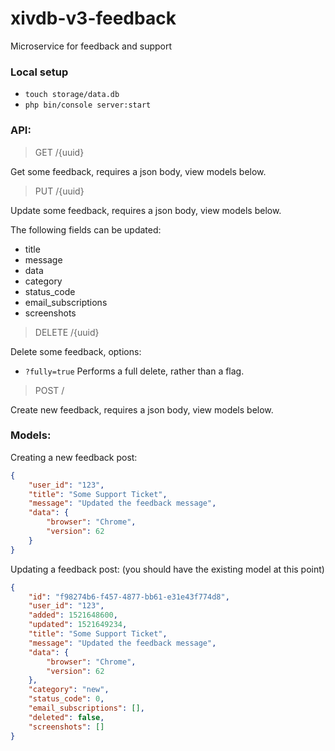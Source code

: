 # xivdb-v3-feedback

Microservice for feedback and support

### Local setup

- `touch storage/data.db`
- `php bin/console server:start`

### API:

> GET /{uuid}

Get some feedback, requires a json body, view models below.

> PUT /{uuid}

Update some feedback, requires a json body, view models below.

The following fields can be updated:

- title
- message
- data
- category
- status_code
- email_subscriptions
- screenshots

> DELETE /{uuid}

Delete some feedback, options:

- `?fully=true` Performs a full delete, rather than a flag.

> POST / 

Create new feedback, requires a json body, view models below.

### Models:

Creating a new feedback post:

```json
{
	"user_id": "123",
	"title": "Some Support Ticket",
	"message": "Updated the feedback message",
	"data": {
		"browser": "Chrome",
		"version": 62
	}
}
```

Updating a feedback post: (you should have the existing model at this point)

```json
{
    "id": "f98274b6-f457-4877-bb61-e31e43f774d8",
    "user_id": "123",
    "added": 1521648600,
    "updated": 1521649234,
    "title": "Some Support Ticket",
    "message": "Updated the feedback message",
    "data": {
        "browser": "Chrome",
        "version": 62
    },
    "category": "new",
    "status_code": 0,
    "email_subscriptions": [],
    "deleted": false,
    "screenshots": []
}
```
